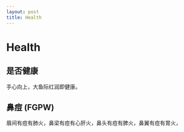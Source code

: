 ```yaml
---
layout: post
title: Health
---
```



Health
======

是否健康
-------

手心向上，大鱼际红润即健康。

鼻痘 (FGPW)
-----------

眉间有痘有肺火，鼻梁有痘有心肝火，鼻头有痘有脾火，鼻翼有痘有胃火，
